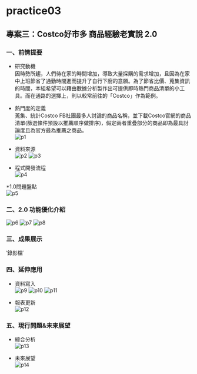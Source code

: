 # practice03

## 專案三：Costco好市多 商品經驗老實說 2.0</br>

### 一、前情提要
* 研究動機</br>
因時勢所趨，人們待在家的時間增加，導致大量採購的需求增加，且因為在家中上班節省了通勤時間進而提升了自行下廚的意願。為了節省比價、蒐集資訊的時間，本組希望可以藉由數據分析製作出可提供即時熱門商品清單的小工具。而在通路的選擇上，則以較常前往的「Costco」作為範例。</br>

* 熱門度的定義</br>
蒐集、統計Costco FB社團最多人討論的商品名稱，並下載Costco官網的商品清單(篩選條件預設以推薦順序做排序)，假定兩者重疊部分的商品即為最具討論度且為官方最為推薦之商品。</br>
![p1]()

* 資料來源</br>
![p2]()
![p3]()

* 程式開發流程</br>
![p4]()

*1.0問題盤點</br>
![p5]()

### 二、2.0 功能優化介紹</br>
![p6]()
![p7]()
![p8]()

### 三、成果展示</br>
‵錄影檔`

### 四、延伸應用</br>
* 資料寫入</br>
![p9]()
![p10]()
![p11]()

* 報表更新</br>
![p12]()

### 五、現行問題&未來展望</br>
* 綜合分析</br>
![p13]()

* 未來展望</br>
![p14]()
